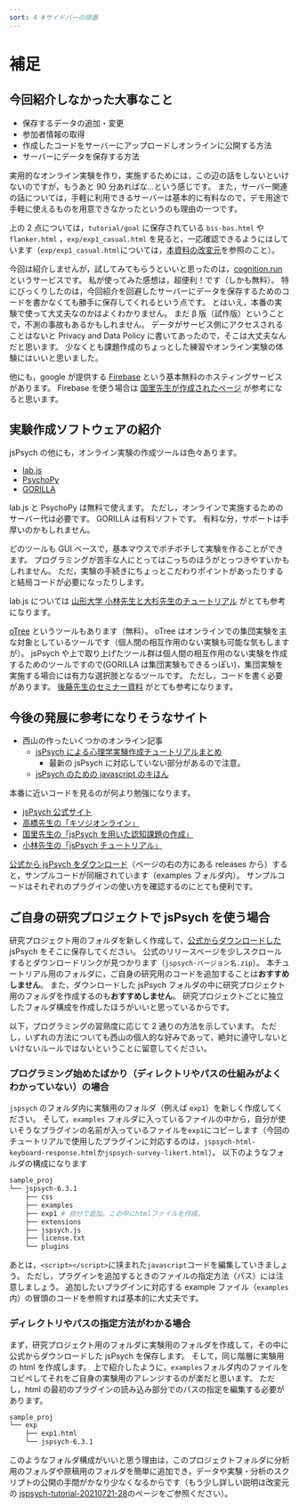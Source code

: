 ```yaml
---
sort: 4 #サイドバーの順番
---
```


# 補足

## 今回紹介しなかった大事なこと

- 保存するデータの追加・変更
- 参加者情報の取得
- 作成したコードをサーバーにアップロードしオンラインに公開する方法
- サーバーにデータを保存する方法

実用的なオンライン実験を作り，実施するためには，この辺の話をしないといけないのですが，もうあと 90 分あればな...という感じです。
また，サーバー関連の話については，手軽に利用できるサーバーは基本的に有料なので，デモ用途で手軽に使えるものを用意できなかったというのも理由の一つです。

上の 2 点については，`tutorial/goal` に保存されている `bis-bas.html` や `flanker.html` ，`exp/exp1_casual.html` を見ると，一応確認できるようにはしています（`exp/exp1_casual.html`については，[本資料の改変元](https://github.com/snishiyama/jspsych-tutorial-20210721-28)を参照のこと）。

今回は紹介しませんが，試してみてもらうといいと思ったのは，[cognition.run](https://www.cognition.run) というサービスです。
私が使ってみた感想は，超便利！です（しかも無料）。
特にびっくりしたのは，今回紹介を回避したサーバーにデータを保存するためのコードを書かなくても勝手に保存してくれるという点です。
とはいえ，本番の実験で使って大丈夫なのかはよくわかりません。
まだ β 版（試作版）ということで，不測の事故もあるかもしれません。
データがサービス側にアクセスされることはないと Privacy and Data Policy に書いてあったので，そこは大丈夫なんだと思います。
少なくとも課題作成のちょっとした練習やオンライン実験の体験にはいいと思いました。

他にも，google が提供する [Firebase](https://firebase.google.com) という基本無料のホスティングサービスがあります。
Firebase を使う場合は [国里先生が作成されたページ](https://kunisatolab.github.io/main/how-to-jspsych-firebase.html) が参考になると思います。

## 実験作成ソフトウェアの紹介

jsPsych の他にも，オンライン実験の作成ツールは色々あります。

- [lab.js](https://lab.js.org)
- [PsychoPy](https://www.psychopy.org)
- [GORILLA](https://gorilla.sc)

lab.js と PsychoPy は無料で使えます。
ただし，オンラインで実施するためのサーバー代は必要です。
GORILLA は有料ソフトです。
有料な分，サポートは手厚いのかもしれません。

どのツールも GUI ベースで，基本マウスでポチポチして実験を作ることができます。
プログラミングが苦手な人にとってはこっちのほうがとっつきやすいかもしれません。
ただ，実験の手続きにちょっとこだわりポイントがあったりすると結局コードが必要になったりします。

lab.js については [山形大学 小林先生と大杉先生のチュートリアル](https://www.notion.so/lab-js-8496c3c67b384168b9e69f165ee06e16) がとても参考になります。

[oTree](https://www.otree.org) というツールもあります（無料）。
oTree はオンラインでの集団実験を主な対象としているツールです（個人間の相互作用のない実験も可能な気もしますが）。
jsPsych や上で取り上げたツール群は個人間の相互作用のない実験を作成するためのツールですので(GORILLA は集団実験もできるっぽい)，集団実験を実施する場合には有力な選択肢となるツールです。
ただし，コードを書く必要があります。
[後藤先生のセミナー資料](https://akrgt.github.io/otree_2020titech/) がとても参考になります。

## 今後の発展に参考になりそうなサイト

- 西山の作ったいくつかのオンライン記事
  - [jsPsych による心理学実験作成チュートリアルまとめ](https://qiita.com/snishym/items/1e0511f8622282993ed1)
    - 最新の jsPsych に対応していない部分があるので注意。
  - [jsPsych のための javascript のキほん](https://zenn.dev/snishiyama/articles/99159c79dd02e824c148)

本番に近いコードを見るのが何より勉強になります。

- [jsPsych 公式サイト](https://www.jspsych.org/)
- [高橋先生の「キソジオンライン」](https://github.com/kohske/KisojiOnline)
- [国里先生の「jsPsych を用いた認知課題の作成」](https://kunisatolab.github.io/main/code_tips.html)
- [小林先生の「jsPsych チュートリアル」](https://www.notion.so/jsPsych-73cade0a2e044217aedf01b5845e8d4e)

[公式から jsPsych をダウンロード](https://github.com/jspsych/jsPsych/)（ページの右の方にある releases から）すると，サンプルコードが同梱されています（examples フォルダ内）。
サンプルコードはそれぞれのプラグインの使い方を確認するのにとても便利です。

## ご自身の研究プロジェクトで jsPsych を使う場合

研究プロジェクト用のフォルダを新しく作成して，[公式からダウンロードした](https://github.com/jspsych/jsPsych/releases) jsPsych をそこに保存してください。
公式のリリースページを少しスクロールするとダウンロードリンクが見つかります（`jspsych-バージョン名.zip`）。
本チュートリアル用のフォルダに，ご自身の研究用のコードを追加することは**おすすめしません**。
また，ダウンロードした jsPsych フォルダの中に研究プロジェクト用のフォルダを作成するのも**おすすめしません**。
研究プロジェクトごとに独立したフォルダ構成を作成したほうがいいと思っているからです。

以下，プログラミングの習熟度に応じて 2 通りの方法を示しています。
ただし，いずれの方法についても西山の個人的な好みであって，絶対に遵守しないといけないルールではないということに留意してください。

### プログラミング始めたばかり（ディレクトリやパスの仕組みがよくわかっていない）の場合

`jspsych` のフォルダ内に実験用のフォルダ（例えば `exp1`）を新しく作成してください。
そして，`examples` フォルダに入っているファイルの中から，自分が使いそうなプラグインの名前が入っているファイルを`exp1`にコピーします（今回のチュートリアルで使用したプラグインに対応するのは，`jspsych-html-keyboard-response.html`か`jspsych-survey-likert.html`）。
以下のようなフォルダの構成になります

```sh
sample_proj
└── jspsych-6.3.1
    ├── css
    ├── examples
    ├── exp1 # 自分で追加。この中にhtmlファイルを作成。
    ├── extensions
    ├── jspsych.js
    ├── license.txt
    └── plugins
```

あとは，`<script></script>`に挟まれた`javascript`コードを編集していきましょう。
ただし，プラグインを追加するときのファイルの指定方法（パス）には注意しましょう。
追加したいプラグインに対応する example ファイル（`examples`内）の冒頭のコードを参照すれば基本的に大丈夫です。

### ディレクトリやパスの指定方法がわかる場合

まず，研究プロジェクト用のフォルダに実験用のフォルダを作成して，その中に公式からダウンロードした jsPsych を保存します。
そして，同じ階層に実験用の html を作成します。
上で紹介したように，`examples`フォルダ内のファイルをコピペしてそれをご自身の実験用のアレンジするのが楽だと思います。
ただし，html の最初のプラグインの読み込み部分でのパスの指定を編集する必要があります。

```sh
sample_proj
└── exp
    ├── exp1.html
    └── jspsych-6.3.1
```

このようなフォルダ構成がいいと思う理由は，このプロジェクトフォルダに分析用のフォルダや原稿用のフォルダを簡単に追加でき，データや実験・分析のスクリプトの公開の手間がかなり少なくなるからです（もう少し詳しい説明は改変元の [jspsych-tutorial-20210721-28](https://snishiyama.github.io/jspsych-tutorial-20210721-28/)のページをご参照ください）。
